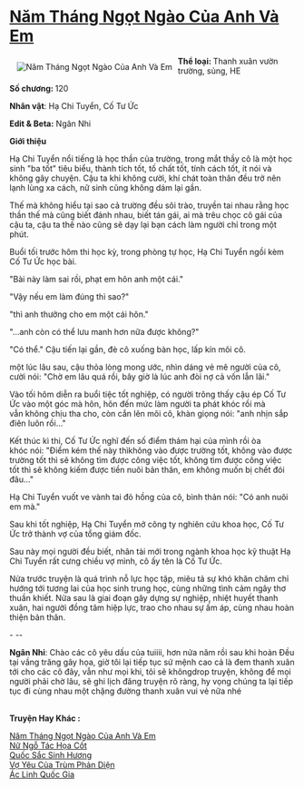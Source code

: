 <a href="https://utruyen.com/truyen/nam-thang-ngot-ngao-cua-anh-va-em/19008/" title="Năm Tháng Ngọt Ngào Của Anh Và Em"><h1>Năm Tháng Ngọt Ngào Của Anh Và Em</h1></a><div style="display:table"><img align="right" style="float: left; padding: 10px;" src="https://utruyen.com/images/story/200x260/nam-thang-ngot-ngao-cua-anh-va-em.jpg" alt="Năm Tháng Ngọt Ngào Của Anh Và Em"><b>Thể loại: </b>Thanh xuân vườn trường, sủng, HE<p></p><b>Số chương: </b>120<p></p><b>Nhân vật</b>: Hạ Chi Tuyển, Cố Tư Ức<p></p><b>Edit & Beta:</b> Ngân Nhi​<p></p><b>Giới thiệu</b><p></p>Hạ Chi Tuyển nổi tiếng là học thần của trường, trong mắt thầy cô là một học sinh "ba tốt" tiêu biểu, thành tích tốt, tố chất tốt, tính cách tốt, ít nói và không gây chuyện. Cậu ta khi không cười, khí chát toàn thân đều trở nên lạnh lùng xa cách, nữ sinh cũng không dám lại gần.<p></p>Thế mà không hiểu tại sao cả trường đều sôi trào, truyền tai nhau rằng học thần thế mà cũng biết đánh nhau, biết tán gái, ai mà trêu chọc cô gái của cậu ta, cậu ta thế nào cũng sẽ dạy lại bạn cách làm người chỉ trong một phút.<p></p>Buổi tối trước hôm thi học kỳ, trong phòng tự học, Hạ Chi Tuyển ngồi kèm Cố Tư Ức học bài.<p></p>"Bài này làm sai rồi, phạt em hôn anh một cái."<p></p>"Vậy nếu em làm đúng thì sao?"<p></p>"thì anh thưởng cho em một cái hôn."<p></p>"...anh còn có thể lưu manh hơn nữa được không?"<p></p>"Có thể." Cậu tiến lại gần, đè cô xuống bàn học, lấp kín môi cô.<p></p>một lúc lâu sau, cậu thỏa lòng mong ước, nhìn dáng vẻ mê người của cô, cười nói: "Chờ em lâu quá rồi, bây giờ là lúc anh đòi nợ cả vốn lẫn lãi."<p></p>Vào tối hôm diễn ra buổi tiệc tốt nghiệp, có người trông thấy cậu ép Cố Tư Ức vào một góc mà hôn, hôn đến mức làm người ta phát khóc rồi mà vẫn không chịu tha cho, còn cắn lên môi cô, khàn giọng nói: "anh nhịn sắp điên luôn rồi..."<p></p>Kết thúc kì thi, Cố Tư Ức nghĩ đến số điểm thảm hại của mình rồi òa khóc nói: "Điểm kém thế này thìkhông vào được trường tốt, không vào được trường tốt thì sẽ không tìm được công việc tốt, không tìm được công việc tốt thì sẽ không kiếm được tiền nuôi bản thân, em không muốn bị chết đói đâu..."<p></p>Hạ Chi Tuyển vuốt ve vành tai đỏ hồng của cô, bình thản nói: "Có anh nuôi em mà."<p></p>Sau khi tốt nghiệp, Hạ Chi Tuyển mở công ty nghiên cứu khoa học, Cố Tư Ức trở thành vợ của tổng giám đốc.<p></p>Sau này mọi người đều biết, nhân tài mới trong ngành khoa học kỹ thuật Hạ Chi Tuyển rất cưng chiều vợ mình, cô ấy tên là Cố Tư Ức.<p></p>Nửa trước truyện là quá trình nỗ lực học tập, miêu tả sự khó khăn chăm chỉ hướng tới tương lai của học sinh trung học, cùng những tình cảm ngây thơ thuần khiết. Nửa sau là giai đoạn gây dựng sự nghiệp, nhiệt huyết thanh xuân, hai người đồng tâm hiệp lực, trao cho nhau sự ấm áp, cùng nhau hoàn thiện bản thân.<p></p>- --​<p></p><b>Ngân Nhi</b>: Chào các cô yêu dấu của tuiiii, hơn nửa năm rồi sau khi hoàn Đều tại vầng trăng gây họa, giờ tôi lại tiếp tục sứ mệnh cao cả là đem thanh xuân tới cho các cô đây, vẫn như mọi khi, tôi sẽ khôngdrop truyện, không để mọi người phải chờ lâu, sẽ ghi lịch đăng truyện rõ ràng, hy vọng chúng ta lại tiếp tục đi cùng nhau một chặng đường thanh xuân vui vẻ nữa nhé </div><p><br><b>Truyện Hay Khác :</b></p><a href="https://utruyen.com/truyen/nam-thang-ngot-ngao-cua-anh-va-em/19008/" alt="Năm Tháng Ngọt Ngào Của Anh Và Em">Năm Tháng Ngọt Ngào Của Anh Và Em</a><br/><a href="https://utruyen.com/truyen/nu-ngo-tac-hoa-cot/17504/" alt="Nữ Ngỗ Tác Họa Cốt">Nữ Ngỗ Tác Họa Cốt</a><br/><a href="https://github.com/quanluxury/ngontinh_top100/tree/master/truyenhay/17485" alt="Quốc Sắc Sinh Hương">Quốc Sắc Sinh Hương</a><br/><a href="https://github.com/quanluxury/ngontinh_top100/tree/master/truyenhay/11389" alt="Vợ Yêu Của Trùm Phản Diện">Vợ Yêu Của Trùm Phản Diện</a><br/><a href="https://www.google.com.vn/url?q=https%3A%2F%2Futruyen.com%2Ftruyen%2Fac-linh-quoc-gia%2F17093%2F" alt="Ác Linh Quốc Gia">Ác Linh Quốc Gia</a><br/>